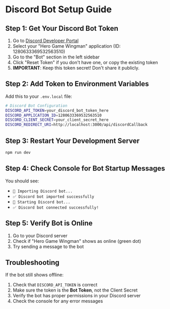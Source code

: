 # Discord Bot Setup Guide

## Step 1: Get Your Discord Bot Token

1. Go to [Discord Developer Portal](https://discord.com/developers/applications)
2. Select your "Hero Game Wingman" application (ID: 1280633369532563510)
3. Go to the "Bot" section in the left sidebar
4. Click "Reset Token" if you don't have one, or copy the existing token
5. **IMPORTANT**: Keep this token secret! Don't share it publicly.

## Step 2: Add Token to Environment Variables

Add this to your `.env.local` file:

```bash
# Discord Bot Configuration
DISCORD_API_TOKEN=your_discord_bot_token_here
DISCORD_APPLICATION_ID=1280633369532563510
DISCORD_CLIENT_SECRET=your_client_secret_here
DISCORD_REDIRECT_URI=http://localhost:3000/api/discordCallback
```

## Step 3: Restart Your Development Server

```bash
npm run dev
```

## Step 4: Check Console for Bot Startup Messages

You should see:

- `🔄 Importing Discord bot...`
- `✅ Discord bot imported successfully`
- `🤖 Starting Discord bot...`
- `✅ Discord bot connected successfully!`

## Step 5: Verify Bot is Online

1. Go to your Discord server
2. Check if "Hero Game Wingman" shows as online (green dot)
3. Try sending a message to the bot

## Troubleshooting

If the bot still shows offline:

1. Check that `DISCORD_API_TOKEN` is correct
2. Make sure the token is the **Bot Token**, not the Client Secret
3. Verify the bot has proper permissions in your Discord server
4. Check the console for any error messages
